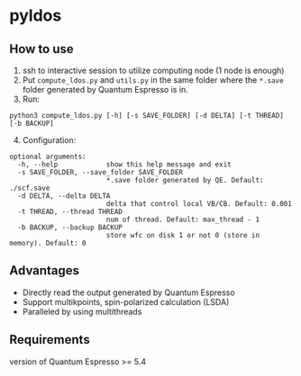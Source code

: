 # pyldos
## How to use

1. ssh to interactive session to utilize computing node (1 node is enough)
2. Put `compute_ldos.py` and  `utils.py` in the same folder where the `*.save` folder generated by Quantum Espresso is in.
3. Run:
```
python3 compute_ldos.py [-h] [-s SAVE_FOLDER] [-d DELTA] [-t THREAD] [-b BACKUP]
```
4. Configuration:
```
optional arguments:
  -h, --help            show this help message and exit
  -s SAVE_FOLDER, --save_folder SAVE_FOLDER
                        *.save folder generated by QE. Default: ./scf.save
  -d DELTA, --delta DELTA
                        delta that control local VB/CB. Default: 0.001
  -t THREAD, --thread THREAD
                        num of thread. Default: max_thread - 1
  -b BACKUP, --backup BACKUP
                        store wfc on disk 1 or not 0 (store in memory). Default: 0
```
## Advantages
* Directly read the output generated by Quantum Espresso 
* Support multikpoints, spin-polarized calculation (LSDA)
* Paralleled by using multithreads 

## Requirements
version of Quantum Espresso >= 5.4
